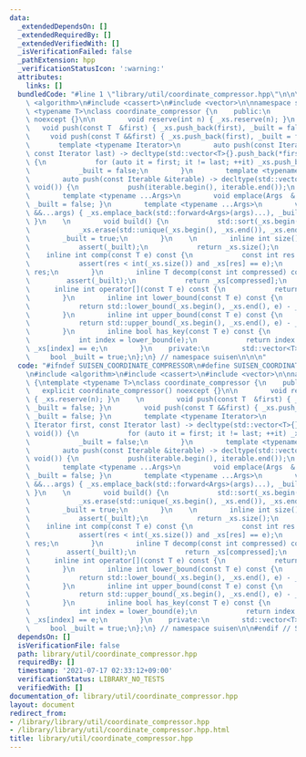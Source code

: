 ```yaml
---
data:
  _extendedDependsOn: []
  _extendedRequiredBy: []
  _extendedVerifiedWith: []
  _isVerificationFailed: false
  _pathExtension: hpp
  _verificationStatusIcon: ':warning:'
  attributes:
    links: []
  bundledCode: "#line 1 \"library/util/coordinate_compressor.hpp\"\n\n\n\n#include\
    \ <algorithm>\n#include <cassert>\n#include <vector>\n\nnamespace suisen {\ntemplate\
    \ <typename T>\nclass coordinate_compressor {\n    public:\n        explicit coordinate_compressor()\
    \ noexcept {}\n\n        void reserve(int n) { _xs.reserve(n); }\n    \n     \
    \   void push(const T  &first) { _xs.push_back(first), _built = false; }\n   \
    \     void push(const T &&first) { _xs.push_back(first), _built = false; }\n \
    \       template <typename Iterator>\n        auto push(const Iterator first,\
    \ const Iterator last) -> decltype(std::vector<T>{}.push_back(*first), void())\
    \ {\n            for (auto it = first; it != last; ++it) _xs.push_back(*it);\n\
    \            _built = false;\n        }\n        template <typename Iterable>\n\
    \        auto push(const Iterable &iterable) -> decltype(std::vector<T>{}.push_back(*iterable.begin()),\
    \ void()) {\n            push(iterable.begin(), iterable.end());\n        }\n\
    \        template <typename ...Args>\n        void emplace(Args  &...args) { _xs.emplace_back(std::forward<Args>(args)...),\
    \ _built = false; }\n        template <typename ...Args>\n        void emplace(Args\
    \ &&...args) { _xs.emplace_back(std::forward<Args>(args)...), _built = false;\
    \ }\n    \n        void build() {\n            std::sort(_xs.begin(), _xs.end());\n\
    \            _xs.erase(std::unique(_xs.begin(), _xs.end()), _xs.end());\n    \
    \        _built = true;\n        }\n    \n        inline int size() const {\n\
    \            assert(_built);\n            return _xs.size();\n        }\n    \
    \    inline int comp(const T e) const {\n            const int res = lower_bound(e);\n\
    \            assert(res < int(_xs.size()) and _xs[res] == e);\n            return\
    \ res;\n        }\n        inline T decomp(const int compressed) const {\n   \
    \         assert(_built);\n            return _xs[compressed];\n        }\n  \
    \      inline int operator[](const T e) const {\n            return comp(e);\n\
    \        }\n        inline int lower_bound(const T e) const {\n            assert(_built);\n\
    \            return std::lower_bound(_xs.begin(), _xs.end(), e) - _xs.begin();\n\
    \        }\n        inline int upper_bound(const T e) const {\n            assert(_built);\n\
    \            return std::upper_bound(_xs.begin(), _xs.end(), e) - _xs.begin();\n\
    \        }\n        inline bool has_key(const T e) const {\n            assert(_built);\n\
    \            int index = lower_bound(e);\n            return index < size() and\
    \ _xs[index] == e;\n        }\n    private:\n        std::vector<T> _xs;\n   \
    \     bool _built = true;\n};\n} // namespace suisen\n\n\n"
  code: "#ifndef SUISEN_COORDINATE_COMPRESSOR\n#define SUISEN_COORDINATE_COMPRESSOR\n\
    \n#include <algorithm>\n#include <cassert>\n#include <vector>\n\nnamespace suisen\
    \ {\ntemplate <typename T>\nclass coordinate_compressor {\n    public:\n     \
    \   explicit coordinate_compressor() noexcept {}\n\n        void reserve(int n)\
    \ { _xs.reserve(n); }\n    \n        void push(const T  &first) { _xs.push_back(first),\
    \ _built = false; }\n        void push(const T &&first) { _xs.push_back(first),\
    \ _built = false; }\n        template <typename Iterator>\n        auto push(const\
    \ Iterator first, const Iterator last) -> decltype(std::vector<T>{}.push_back(*first),\
    \ void()) {\n            for (auto it = first; it != last; ++it) _xs.push_back(*it);\n\
    \            _built = false;\n        }\n        template <typename Iterable>\n\
    \        auto push(const Iterable &iterable) -> decltype(std::vector<T>{}.push_back(*iterable.begin()),\
    \ void()) {\n            push(iterable.begin(), iterable.end());\n        }\n\
    \        template <typename ...Args>\n        void emplace(Args  &...args) { _xs.emplace_back(std::forward<Args>(args)...),\
    \ _built = false; }\n        template <typename ...Args>\n        void emplace(Args\
    \ &&...args) { _xs.emplace_back(std::forward<Args>(args)...), _built = false;\
    \ }\n    \n        void build() {\n            std::sort(_xs.begin(), _xs.end());\n\
    \            _xs.erase(std::unique(_xs.begin(), _xs.end()), _xs.end());\n    \
    \        _built = true;\n        }\n    \n        inline int size() const {\n\
    \            assert(_built);\n            return _xs.size();\n        }\n    \
    \    inline int comp(const T e) const {\n            const int res = lower_bound(e);\n\
    \            assert(res < int(_xs.size()) and _xs[res] == e);\n            return\
    \ res;\n        }\n        inline T decomp(const int compressed) const {\n   \
    \         assert(_built);\n            return _xs[compressed];\n        }\n  \
    \      inline int operator[](const T e) const {\n            return comp(e);\n\
    \        }\n        inline int lower_bound(const T e) const {\n            assert(_built);\n\
    \            return std::lower_bound(_xs.begin(), _xs.end(), e) - _xs.begin();\n\
    \        }\n        inline int upper_bound(const T e) const {\n            assert(_built);\n\
    \            return std::upper_bound(_xs.begin(), _xs.end(), e) - _xs.begin();\n\
    \        }\n        inline bool has_key(const T e) const {\n            assert(_built);\n\
    \            int index = lower_bound(e);\n            return index < size() and\
    \ _xs[index] == e;\n        }\n    private:\n        std::vector<T> _xs;\n   \
    \     bool _built = true;\n};\n} // namespace suisen\n\n#endif // SUISEN_COORDINATE_COMPRESSOR\n"
  dependsOn: []
  isVerificationFile: false
  path: library/util/coordinate_compressor.hpp
  requiredBy: []
  timestamp: '2021-07-17 02:33:12+09:00'
  verificationStatus: LIBRARY_NO_TESTS
  verifiedWith: []
documentation_of: library/util/coordinate_compressor.hpp
layout: document
redirect_from:
- /library/library/util/coordinate_compressor.hpp
- /library/library/util/coordinate_compressor.hpp.html
title: library/util/coordinate_compressor.hpp
---
```

